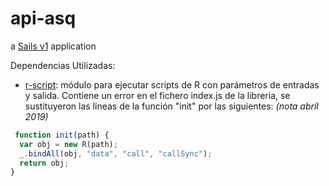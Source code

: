 # api-asq

a [Sails v1](https://sailsjs.com) application


Dependencias Utilizadas:
- [r-script](https://github.com/joshkatz/r-script): módulo para ejecutar scripts de R con parámetros de entradas y salida. Contiene un error en el fichero index.js de la libreria, se sustituyeron las lineas de la función "init" por las siguientes: *(nota abril 2019)*
```javascript
 function init(path) {
  var obj = new R(path);
  _.bindAll(obj, "data", "call", "callSync");
  return obj;
}
```



